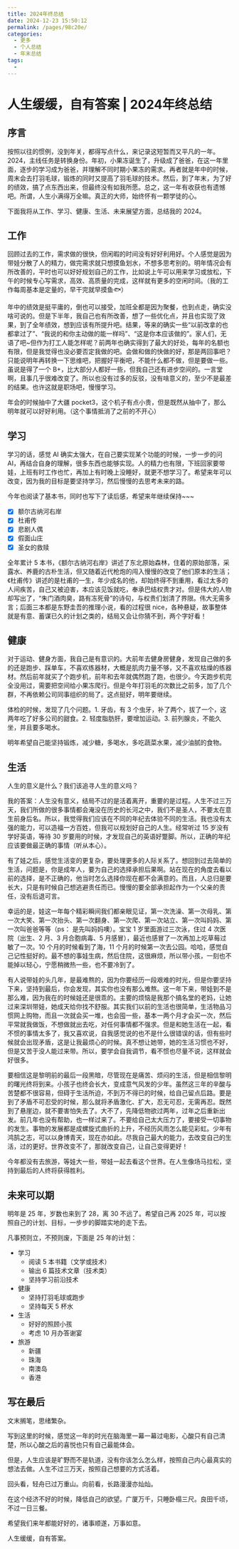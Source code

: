 ```yaml
---
title: 2024年终总结
date: 2024-12-23 15:50:12
permalink: /pages/98c20e/
categories:
  - 更多
  - 个人总结
  - 年末总结
tags:
  - 
---
```


# 人生缓缓，自有答案 | 2024年终总结 

## 序言

按照以往的惯例，没到年关，都得写点什么，来记录这短暂而又平凡的一年。2024，主线任务是转换身份。年初，小果冻诞生了，升级成了爸爸，在这一年里面，逐步的学习成为爸爸，并理解不同时期小果冻的需求。再者就是年中的时候，周末会去打羽毛球，锻炼的同时又提高了羽毛球的技术。然后，到了年末，为了好的绩效，搞了点东西出来，但最终没有如我所愿。总之，这一年有收获也有遗憾吧。所谓，人生小满得万全嘛。真正的大师，始终怀有一颗学徒的心。

下面我将从工作、学习、健康、生活、未来展望方面，总结我的 2024。

## 工作

回顾过去的工作，需求做的很快，但闲暇的时间没有好好利用好。个人感觉是因为带娃分散了人的精力，做完需求就只想摸鱼划水，不想多思考别的。明年情况会有所改善的，平时也可以好好规划自己的工作，比如说上午可以用来学习或放松，下午的时候专心写需求，高效、高质量的完成，这样就有更多的空闲时间。（我的工作每周基本是定量的，早干完就早摸鱼🐟）

年中的绩效是挺平庸的，倒也可以接受，加班全都是因为聚餐，也到点走，确实没啥可说的。但是下半年，我自己也有所改善，想了一些优化点，并且也实现了效果，到了全年绩效，想到应该有所提升吧。结果，等来的确实一些“以前改拿的也都拿过了”、“我说的和你主动做的能一样吗”、“这是你本应该做的”。家人们，无语了吧~但作为打工人能怎样呢？前两年也确实得到了最大的好处，每年的名额也有限，但是我觉得也没必要否定我做的吧。会做和做的快做的好，那是两回事吧？只能说明年再转换一下思维吧，把握好平衡吧，不能什么都不做，但是要做一些。虽说是得了一个 B+，比大部分人都好一些，但我自己还有进步空间的。一言堂啊，且事几乎很难改变了。所以也没有过多的反驳，没有啥意义的，至少不是最差的结果。也许这就是职场吧，慢慢学习。

年会的时候抽中了大疆 pocket3，这个机子有点小贵，但是既然从抽中了，那么明年就可以好好利用。（这个事情抵消了之前的不开心）

## 学习

学习的话，感觉 AI 确实太强大，在自己要实现某个功能的时候，一步一步的问 AI，再结合自身的理解，很多东西也能够实现。人的精力也有限，下班回家要带娃，上班有时工作也忙，再加上有时晚上没睡好，就更不想学习了。希望来年可以改变，因为我的目标是要坚持学习，然后慢慢的去思考未来的路。

今年也阅读了基本书，同时也写下了读后感，希望来年继续保持~~~

- [x] 额尔古纳河右岸
- [x] 杜甫传
- [x] 悲剧人偶
- [x] 假面山庄
- [x] 圣女的救赎

全年累计 5 本书，《额尔古纳河右岸》讲述了东北原始森林，住着的原始部落，采露水、养鹿的古朴生活，但又随着近代枪炮的闯入慢慢的改变了他们原本的生活；《杜甫传》讲述的是杜甫的一生，年少成名的他，却始终得不到重用，看过太多的人间疾苦，自己又被迫害，本应该见饭就吃，奉承巴结权贵才对。但是伟大的人物却写出了，“朱门酒肉臭，路有冻死骨”的诗句，与权贵们划清了界限。伟大无需多言；后面三本都是东野圭吾的推理小说，看的过程很 nice，各种悬疑，故事整体就是有意、蓄谋已久的计划之类的，结局又会让你猜不到，两个字好看！

## 健康

对于运动、健身方面，我自己是有意识的。大前年去健身房健身，发现自己做的多的还是跑步、踩单车，不喜欢练器材，大概是肌肉力量不够，又不喜欢枯燥的练器材。然后前年就买了个跑步机，前年和去年就偶然跑了跑，也很少。今天跑步机完全没用过，需要把空间给小果冻爬行。但是今年打羽毛的次数比之前多，加了几个群，不再依赖公司同事组织的局了。这点挺好，明年要继续。

体检的时候，发现了几个问题。1. 牙齿，有 3 个虫牙，补了两个，拔了一个，这两年吃了好多公司的甜食。2. 轻度脂肪肝，要增加运动。3. 前列腺炎，不能久坐，并且要多喝水。

明年希望自己能坚持锻炼，减少糖，多喝水，多吃蔬菜水果，减少油腻的食物。

## 生活

人生的意义是什么？我们该追寻人生的意义吗？

我的答案：人生没有意义，结局不过的是活着离开，重要的是过程。人生不过三万天，我们所做的很多事情都会淹没在历史的长河之中，我们不是圣人，不要太在意生前身后名。所以，我觉得我们应该在不同的年纪去体验不同的生活。我也没有太强的能力，可以造福一方百姓，但我可以规划好自己的人生。经常听过 15 岁没有学好英语，等待 30 岁要用的时候，才发现自己的英语好蹩脚。所以，正确的年纪应该要做最正确的事情（听从本心）。

有了娃之后，感觉生活变的更复杂，要处理更多的人际关系了。想回到过去简单的生活，问题是，你是成年人，要为自己的选择承担后果啊。站在现在的角度去看以前的选择，是不正确的，他当时怎么选择你现在都不会满意的。而且，人总归是要长大，只是有时候自己想逃避责任而已。慢慢的要全部承担起作为一个父亲的责任，没有后退可言。

幸运的是，娃这一年每个精彩瞬间我们都亲眼见证，第一次洗澡、第一次母乳、第一次大笑、第一次抬头、第一次翻身、第一次爬、第一次站立、第一次叫妈妈、第一次叫爸爸等等（ps： 是先叫妈妈噢）。宝宝 1 岁里面游过三次泳，住过 4 次医院（出生、2 月、3 月合胞病毒、5 月感冒），最近也感冒了一次再加上吃草莓过敏了一次。10 个月的时候看到了海，11 个月的时候第一次去公园。哈哈，感觉自己记性挺好的。最不想的事娃生病，然后住院，这很麻烦，所以带小孩，一刻也不能掉以轻心，宁愿稍微热一些，也不要冷到了。

有人说带娃的头几年，是最难熬的，因为你要经历一段艰难的时光，但是你要坚持下来，坚持到最后，你会发现，其实你也没有那么难熬。这一年下来，带娃到不是那么难，因为我在的时候娃还是很乖的。主要的烦恼是我那个搞名堂的老妈，让她过来深圳带娃，她成天给你找不舒服。其实我们以前的生活也很简单，生活物品习惯网上购物，而且一次就会买一堆，也会囤一些，基本一两个月才会买一次，然后平常就我做饭，不想做就出去吃，对任何事情都不强求。但是和她生活在一起，看不惯的事情太多了，我又喜欢说，自我感觉说的也不是什么很错误的话，但有些时候就会出现矛盾，这是让我最烦心的时候。真不想让她带，她的生活习惯也不好，但是又苦于没人能过来带。所以，要学会自我调节，看不惯也尽量不说，这样就会好很多。

要相信这是黎明前的最后一段黑暗，尽管现在是痛苦、烦闷的生活，但是相信黎明的曙光终将到来。小孩子也终会长大，变成意气风发的少年。虽然这三年的辛酸与苦楚都不很容易，但碍于生活所迫，不到万不得已的时候，给自己留点后路。要是到了矛盾不可忍受的时候，那么就将矛盾激化、扩大，忍无可忍，无需再忍。既然到了悬崖边，就不要害怕失去了。大不了，先降低物欲过两年，过年之后重新出发。前几年也没有帮助，也一样过来了。不要给自己太大压力了，要接受一切事物的发生。事物的发展都是成螺旋式曲折的上升，不经历风雨怎么能见彩虹。少年有鸿鹄之志，可以以身博青天，现在亦如此。尽我自己最大的能力，去改变自己的生活，过的更好。世界改变不了，那就改变自己，让自己变得更好！

今年都没有去旅游，等娃大一些，带娃一起去看这个世界。在人生像场马拉松，坚持到最后的人终将获得胜利。

## 未来可以期

明年是 25 年，岁数也来到了 28，离 30 不远了。希望自己再 2025 年，可以按照自己的计划、目标，一步步的脚踏实地的走下去。

凡事预则立，不预则废，下面是 25 年的计划：

- 学习
  - 阅读 5 本书籍（文学或技术）
  - 输出 6 篇技术文章（技术类）
  - 坚持学习前沿技术
- 健康
  - 坚持打羽毛球或跑步
  - 坚持每天 5 杯水
- 生活
  - 好好的照顾小孩
  - 考虑 10 月办答谢宴
- 旅游
  - 新疆
  - 珠海
  - 南澳岛
  - 香港

## 写在最后

文末搁笔，思绪繁杂。

写到这里的时候，感觉这一年的时光在脑海里一幕一幕过电影，心酸只有自己清楚，所以心酸之后的喜悦也只有自己最能体会。

但是，人生应该是旷野而不是轨道，没有你该怎么怎么样，按照自己内心最真实的想法去做。人生不过三万天，按照自己想要的方式活着。

回头看，轻舟已过万重山。向前看，长路漫漫亦灿灿。

在这个经济不好的时候，降低自己的欲望。广厦万千，只睡卧榻三尺。良田千顷，不过一日三餐。

希望我们来年都能好好的，诸事顺遂，万事如意。

人生缓缓，自有答案。